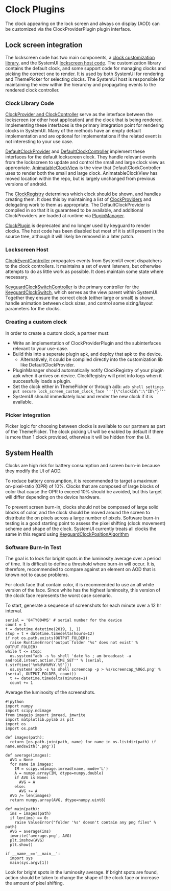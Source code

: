 # Clock Plugins

The clock appearing on the lock screen and always on display (AOD) can be
customized via the ClockProviderPlugin plugin interface.

## Lock screen integration
The lockscreen code has two main components, a [clock customization library](../customization), and
the SystemUI [lockscreen host code](../src/com/android/keyguard). The customization library contains
the default clock, and some support code for managing clocks and picking the correct one to render.
It is used by both SystemUI for rendering and ThemePicker for selecting clocks. The SystemUI host is
responsible for maintaining the view within the hierarchy and propagating events to the rendered
clock controller.

### Clock Library Code
[ClockProvider and ClockController](../plugin/src/com/android/systemui/plugins/ClockProviderPlugin.kt)
serve as the interface between the lockscreen (or other host application) and the clock that is
being rendered. Implementing these interfaces is the primary integration point for rendering clocks
in SystemUI. Many of the methods have an empty default implementation and are optional for
implementations if the related event is not interesting to your use case.

[DefaultClockProvider](../customization/src/com/android/systemui/shared/clocks/DefaultClockProvider.kt) and
[DefaultClockController](../customization/src/com/android/systemui/shared/clocks/DefaultClockController.kt)
implement these interfaces for the default lockscreen clock. They handle relevant events from the
lockscreen to update and control the small and large clock view as appropriate.
[AnimatableClockView](../customization/src/com/android/systemui/shared/clocks/AnimatableClockView.kt)
is the view that DefaultClockController uses to render both the small and large clock.
AnimatableClockView has moved location within the repo, but is largely unchanged from previous
versions of android.

The [ClockRegistry](../customization/src/com/android/systemui/shared/clocks/ClockRegistry.kt)
determines which clock should be shown, and handles creating them. It does this by maintaining a
list of [ClockProviders](../plugin/src/com/android/systemui/plugins/ClockProviderPlugin.kt) and
delegating work to them as appropriate. The DefaultClockProvider is compiled in so that it is
guaranteed to be available, and additional ClockProviders are loaded at runtime via
[PluginManager](../plugin_core/src/com/android/systemui/plugins/PluginManager.java).

[ClockPlugin](../plugin/src/com/android/systemui/plugins/ClockPlugin.java) is deprecated and no
longer used by keyguard to render clocks. The host code has been disabled but most of it is still
present in the source tree, although it will likely be removed in a later patch.

### Lockscreen Host
[ClockEventController](../src/com/android/keyguard/ClockEventController.kt) propagates events from
SystemUI event dispatchers to the clock controllers. It maintains a set of event listeners, but
otherwise attempts to do as little work as possible. It does maintain some state where necessary.

[KeyguardClockSwitchController](../src/com/android/keyguard/KeyguardClockSwitchController.java) is
the primary controller for the [KeyguardClockSwitch](../src/com/android/keyguard/KeyguardClockSwitch.java),
which serves as the view parent within SystemUI. Together they ensure the correct clock (either
large or small) is shown, handle animation between clock sizes, and control some sizing/layout
parameters for the clocks.

### Creating a custom clock
In order to create a custom clock, a partner must:
 - Write an implementation of ClockProviderPlugin and the subinterfaces relevant to your use-case.
 - Build this into a seperate plugin apk, and deploy that apk to the device.
    - Alternatively, it could be compiled directly into the customization lib like DefaultClockProvider.
 - PluginManager should automatically notify ClockRegistry of your plugin apk when it arrives on
      device. ClockRegistry will print info logs when it successfully loads a plugin.
 - Set the clock either in ThemePicker or through adb:
      `adb shell settings put secure lock_screen_custom_clock_face '''{\"clockId\":\"ID\"}'''`
 - SystemUI should immediately load and render the new clock if it is available.

### Picker integration
Picker logic for choosing between clocks is available to our partners as part of the ThemePicker.
The clock picking UI will be enabled by default if there is more than 1 clock provided, otherwise
it will be hidden from the UI.

## System Health

Clocks are high risk for battery consumption and screen burn-in because they modify the UI of AOD.

To reduce battery consumption, it is recommended to target a maximum on-pixel-ratio (OPR) of 10%.
Clocks that are composed of large blocks of color that cause the OPR to exceed 10% should be
avoided, but this target will differ depending on the device hardware.

To prevent screen burn-in, clocks should not be composed of large solid blocks of color, and the
clock should be moved around the screen to distribute the on pixels across a large number of pixels.
Software burn-in testing is a good starting point to assess the pixel shifting (clock movement)
scheme and shape of the clock. SystemUI currently treats all clocks the same in this regard using
[KeyguardClockPositionAlgorithm](../src/com/android/systemui/statusbar/phone/KeyguardClockPositionAlgorithm.java)

### Software Burn-In Test

The goal is to look for bright spots in the luminosity average over a period of time. It is
difficult to define a threshold where burn-in will occur. It is, therefore, recommended to compare
against an element on AOD that is known not to cause problems.

For clock face that contain color, it is recommended to use an all white version of the face. Since
white has the highest luminosity, this version of the clock face represents the worst case scenario.

To start, generate a sequence of screenshots for each minute over a 12 hr interval.

```
serial = '84TY004MS' # serial number for the device
count = 1
t = datetime.datetime(2019, 1, 1)
stop = t + datetime.timedelta(hours=12)
if not os.path.exists(OUTPUT_FOLDER):
  raise RuntimeError('output folder "%s" does not exist' % OUTPUT_FOLDER)
while t <= stop:
  os.system("adb -s %s shell 'date %s ; am broadcast -a android.intent.action.TIME_SET'" % (serial, t.strftime('%m%d%H%M%Y.%S')))
  os.system('adb -s %s shell screencap -p > %s/screencap_%06d.png' % (serial, OUTPUT_FOLDER, count))
  t += datetime.timedelta(minutes=1)
  count += 1
```

Average the luminosity of the screenshots.

```
#!python
import numpy
import scipy.ndimage
from imageio import imread, imwrite
import matplotlib.pylab as plt
import os
import os.path

def images(path):
  return [os.path.join(path, name) for name in os.listdir(path) if name.endswith('.png')]

def average(images):
  AVG = None
  for name in images:
    IM = scipy.ndimage.imread(name, mode='L')
    A = numpy.array(IM, dtype=numpy.double)
    if AVG is None:
      AVG = A
    else:
      AVG += A
  AVG /= len(images)
  return numpy.array(AVG, dtype=numpy.uint8)

def main(path):
  ims = images(path)
  if len(ims) == 0:
    raise ValueError("folder '%s' doesn't contain any png files" % path)
  AVG = average(ims)
  imwrite('average.png', AVG)
  plt.imshow(AVG)
  plt.show()

if __name__=='__main__':
  import sys
  main(sys.argv[1])
```

Look for bright spots in the luminosity average. If bright spots are found, action should be taken
to change the shape of the clock face or increase the amount of pixel shifting.
